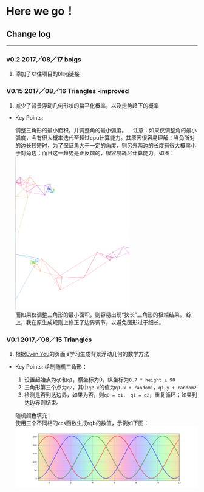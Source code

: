 # Here we go！

## Change log
---
### v0.2 2017／08／17    bolgs
1. 添加了以往项目的blog链接


### V0.15 2017／08／16   Triangles -improved
1. 减少了背景浮动几何形状的扁平化概率，以及走势趋下的概率
- Key Points:

    调整三角形的最小面积，并调整角的最小弧度。
    注意：如果仅调整角的最小弧度，会有很大概率迭代至超过cpu计算能力。其原因很容易理解：当角所对的边长较短时，为了保证角大于一定的角度，则另外两边的长度有很大概率小于对角边；而且这一趋势是正反馈的，很容易耗尽计算能力。如图：<br>
    <img src="/sources/angle_mistake2.png" width=300 height=200 alt="angle_mistake2" />
    <img src="/sources/angle_mistake1.png" width=300 height=200 alt="angle_mistake1" />
    <br>
    而如果仅调整三角形的最小面积，则容易出现“狭长”三角形的极端结果。
    综上，我在原生成规则上修正了边界调节，以避免图形过于细长。


### V0.1 2017／08／15   Triangles
1. 根据[Even You](http://evanyou.me)的页面js学习生成背景浮动几何的数学方法
- Key Points:
    绘制随机三角形：
    1. 设置起始点为`q0`和`q1`，横坐标为0，纵坐标为`0.7 * height ± 90`
    2. 三角形第三个点为`q2`，其中`q2.x`的值为`q1.x + random1`，`q1.y + random2`
    3. 检测是否到达边界，如果为否，则`q0 = q1， q1 = q2`，重复循环；如果到达边界则结束。<br>
    
    随机颜色填充：<br>
    使用三个不同相的`cos`函数生成rgb的数值，示例如下图：
![color](/sources/colorful.png)
